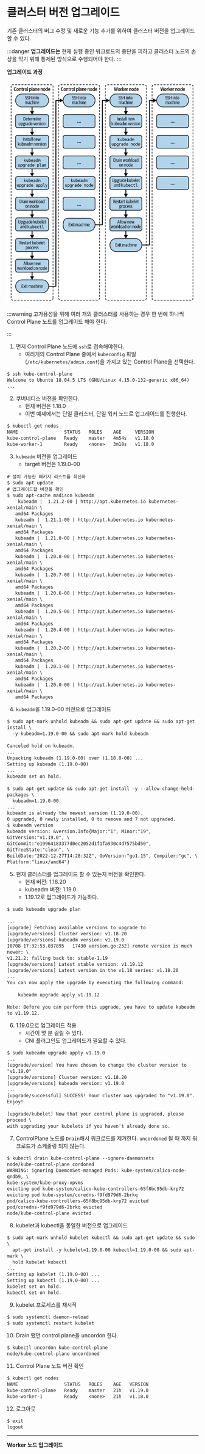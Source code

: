 # 클러스터 버전 업그레이드

기존 클러스터의 버그 수정 및 새로운 기능 추가를 위하여 클러스터 버전을 업그레이드 할 수 있다.

:::danger
**업그레이드는** 현재 실행 중인 워크로드의 중단을 피하고 클러스터 노드의 손상을 막기 위해 통제된 방식으로 수행되어야 한다. 
:::

**업그레이드 과정**

<img src="../../images/1-10.png">

:::warning
고가용성을 위해 여러 개의 클러스터를 사용하는 경우 한 번에 하나씩 Control Plane 노드를 업그레이드 해야 한다.

:::

1. 먼저 Control Plane 노드에 `ssh`로 접속해야한다. 
   - 여러개의 Control Plane 중에서 `kubeconfig` 파일 (`/etc/kubernetes/admin.conf`)을 가지고 있는 Control Plane을 선택한다.

```shell
$ ssh kube-control-plane
Welcome to Ubuntu 18.04.5 LTS (GNU/Linux 4.15.0-132-generic x86_64)
...

```

2. 쿠버네티스 버전을 확인한다.
   - 현재 버전은 1.18.0 
   - 이번 예제에서는 단일 클러스터, 단일 워커 노드로 업그레이드를 진행한다.
  
```shell
$ kubectl get nodes
NAME                 STATUS   ROLES    AGE     VERSION
kube-control-plane   Ready    master   4m54s   v1.18.0
kube-worker-1        Ready    <none>   3m18s   v1.18.0
```

3. `kubeadm` 버전을 업그레이드
    - target 버전은 1.19.0-00
   
```
# 설치 가능한 패키지 리스트를 최신화
$ sudo apt update
# 업그레이드할 버전을 확인
$ sudo apt-cache madison kubeadm
    kubeadm |  1.21.2-00 | http://apt.kubernetes.io kubernetes-xenial/main \
   amd64 Packages
   kubeadm |  1.21.1-00 | http://apt.kubernetes.io kubernetes-xenial/main \
   amd64 Packages
   kubeadm |  1.21.0-00 | http://apt.kubernetes.io kubernetes-xenial/main \
   amd64 Packages
   kubeadm |  1.20.8-00 | http://apt.kubernetes.io kubernetes-xenial/main \
   amd64 Packages
   kubeadm |  1.20.7-00 | http://apt.kubernetes.io kubernetes-xenial/main \
   amd64 Packages
   kubeadm |  1.20.6-00 | http://apt.kubernetes.io kubernetes-xenial/main \
   amd64 Packages
   kubeadm |  1.20.5-00 | http://apt.kubernetes.io kubernetes-xenial/main \
   amd64 Packages
   kubeadm |  1.20.4-00 | http://apt.kubernetes.io kubernetes-xenial/main \
   amd64 Packages
   kubeadm |  1.20.2-00 | http://apt.kubernetes.io kubernetes-xenial/main \
   amd64 Packages
   kubeadm |  1.20.1-00 | http://apt.kubernetes.io kubernetes-xenial/main \
   amd64 Packages
   kubeadm |  1.20.0-00 | http://apt.kubernetes.io kubernetes-xenial/main \
   amd64 Packages
```

4. `kubeadm`을 1.19.0-00 버전으로 업그레이드

```shell
$ sudo apt-mark unhold kubeadm && sudo apt-get update && sudo apt-get install \
  -y kubeadm=1.19.0-00 && sudo apt-mark hold kubeadm

Canceled hold on kubeadm.
...
Unpacking kubeadm (1.19.0-00) over (1.18.0-00) ...
Setting up kubeadm (1.19.0-00) 
...
kubeadm set on hold.

$ sudo apt-get update && sudo apt-get install -y --allow-change-held-packages \
  kubeadm=1.19.0-00
...
kubeadm is already the newest version (1.19.0-00).
0 upgraded, 0 newly installed, 0 to remove and 7 not upgraded.
$ kubeadm version
kubeadm version: &version.Info{Major:"1", Minor:"19", GitVersion:"v1.19.0", \
GitCommit:"e19964183377d0ec2052d1f1fa930c4d7575bd50", GitTreeState:"clean", \
BuildDate:"2022-12-27T14:28:32Z", GoVersion:"go1.15", Compiler:"gc", \
Platform:"linux/amd64"}

```

5. 현재 클러스터를 업그레이드 할 수 있는지 버전을 확인한다.
    - 현재 버전: 1.18.20
    - kubeadm 버전: 1.19.0
    - 1.19.12로 업그레이드가 가능하다.
```shell
$ sudo kubeadm upgrade plan

...
[upgrade] Fetching available versions to upgrade to
[upgrade/versions] Cluster version: v1.18.20
[upgrade/versions] kubeadm version: v1.19.0
I0708 17:32:53.037895   17430 version.go:252] remote version is much newer: \
v1.21.2; falling back to: stable-1.19
[upgrade/versions] Latest stable version: v1.19.12
[upgrade/versions] Latest version in the v1.18 series: v1.18.20
...
You can now apply the upgrade by executing the following command:

	kubeadm upgrade apply v1.19.12

Note: Before you can perform this upgrade, you have to update kubeadm to v1.19.12.
```

6. 1.19.0으로 업그레이드 적용
    - 시간이 몇 분 걸릴 수 있다.
    - CNI 플러그인도 업그레이드가 필요할 수 있다.

```shell
$ sudo kubeadm upgrade apply v1.19.0
...
[upgrade/version] You have chosen to change the cluster version to "v1.19.0"
[upgrade/versions] Cluster version: v1.18.20
[upgrade/versions] kubeadm version: v1.19.0
...
[upgrade/successful] SUCCESS! Your cluster was upgraded to "v1.19.0". Enjoy!

[upgrade/kubelet] Now that your control plane is upgraded, please proceed \
with upgrading your kubelets if you haven't already done so.

```

7. ControlPlane 노드를 `Drain`해서 워크로드를 제거한다. `uncordoned` 될 때 까지 워크로드가 스케줄링 되지 않는다.

 ```shell
 $ kubectl drain kube-control-plane --ignore-daemonsets
node/kube-control-plane cordoned
WARNING: ignoring DaemonSet-managed Pods: kube-system/calico-node-qndb9, \
kube-system/kube-proxy-vpvms
evicting pod kube-system/calico-kube-controllers-65f8bc95db-krp72
evicting pod kube-system/coredns-f9fd979d6-2brkq
pod/calico-kube-controllers-65f8bc95db-krp72 evicted
pod/coredns-f9fd979d6-2brkq evicted
node/kube-control-plane evicted
```

8. kubelet과 kubectl을 동일한 버전으로 업그레이드 

```shell
$ sudo apt-mark unhold kubelet kubectl && sudo apt-get update && sudo \
  apt-get install -y kubelet=1.19.0-00 kubectl=1.19.0-00 && sudo apt-mark \
  hold kubelet kubectl
...
Setting up kubelet (1.19.0-00) ...
Setting up kubectl (1.19.0-00) ...
kubelet set on hold.
kubectl set on hold.
```

9. kubelet 프로세스를 재시작
    
```shell
$ sudo systemctl daemon-reload
$ sudo systemctl restart kubelet
```

10. Drain 됐던 control plane을 uncordon 한다.

```shell
$ kubectl uncordon kube-control-plane
node/kube-control-plane uncordoned
```

11. Control Plane 노드 버전 확인
```
$ kubectl get nodes
NAME                 STATUS   ROLES    AGE   VERSION
kube-control-plane   Ready    master   21h   v1.19.0
kube-worker-1        Ready    <none>   21h   v1.18.0
```

12. 로그아웃
```
$ exit
logout
```

---- 

**Worker 노드 업그레이드**

